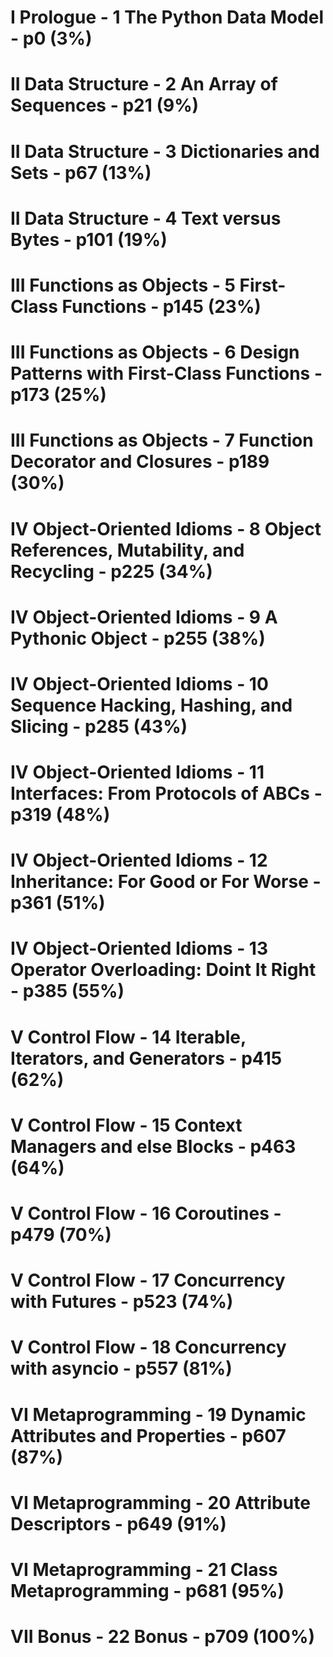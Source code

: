 <!-- *********************************************************************** -->
<!--                                                                         -->
<!--                                                      :::      ::::::::  -->
<!-- Fluent_Python.md                                   :+:      :+:    :+:  -->
<!--                                                  +:+ +:+         +:+    -->
<!-- By: ngoguey <ngoguey@student.42.fr>            +#+  +:+       +#+       -->
<!--                                              +#+#+#+#+#+   +#+          -->
<!-- Created: 2017/02/05 15:48:30 by ngoguey           #+#    #+#            -->
<!-- Updated: 2017/02/05 15:48:50 by ngoguey          ###   ########.fr      -->
<!--                                                                         -->
<!-- *********************************************************************** -->

# I Prologue - 1 The Python Data Model - p0 (3%)
# II Data Structure - 2 An Array of Sequences - p21 (9%)
# II Data Structure - 3 Dictionaries and Sets - p67 (13%)
# II Data Structure - 4 Text versus Bytes - p101 (19%)
# III Functions as Objects - 5 First-Class Functions - p145 (23%)
# III Functions as Objects - 6 Design Patterns with First-Class Functions - p173 (25%)
# III Functions as Objects - 7 Function Decorator and Closures - p189 (30%)
# IV Object-Oriented Idioms - 8 Object References, Mutability, and Recycling - p225 (34%)
# IV Object-Oriented Idioms - 9 A Pythonic Object - p255 (38%)
# IV Object-Oriented Idioms - 10 Sequence Hacking, Hashing, and Slicing - p285 (43%)
# IV Object-Oriented Idioms - 11 Interfaces: From Protocols of ABCs - p319 (48%)
# IV Object-Oriented Idioms - 12 Inheritance: For Good or For Worse - p361 (51%)
# IV Object-Oriented Idioms - 13 Operator Overloading: Doint It Right - p385 (55%)
# V Control Flow - 14 Iterable, Iterators, and Generators - p415 (62%)
# V Control Flow - 15 Context Managers and else Blocks - p463 (64%)
# V Control Flow - 16 Coroutines - p479 (70%)
# V Control Flow - 17 Concurrency with Futures - p523 (74%)
# V Control Flow - 18 Concurrency with asyncio - p557 (81%)
# VI Metaprogramming - 19 Dynamic Attributes and Properties - p607 (87%)
# VI Metaprogramming - 20 Attribute Descriptors - p649 (91%)
# VI Metaprogramming - 21 Class Metaprogramming - p681 (95%)
# VII Bonus - 22 Bonus - p709 (100%)
